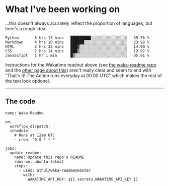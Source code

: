 # What I've been working on

…this doesn't always acurately reflect the proportion of languages, but here's a rough idea:

<!--START_SECTION:waka-->
```text
Python       6 hrs 13 mins   █████████░░░░░░░░░░░░░░░░   35.76 % 
Markdown     4 hrs 10 mins   ██████░░░░░░░░░░░░░░░░░░░   23.98 % 
HTML         2 hrs 35 mins   ███▓░░░░░░░░░░░░░░░░░░░░░   14.90 % 
CSS          2 hrs 14 mins   ███▒░░░░░░░░░░░░░░░░░░░░░   12.92 % 
JavaScript   1 hr 1 min      █▒░░░░░░░░░░░░░░░░░░░░░░░   05.91 % 
```
<!--END_SECTION:waka-->

Instructions for the Wakatime readout above (see [the waka-readme repo](https://github.com/athul/waka-readme) and the [other page about this](https://github.com/marketplace/actions/waka-readme)) aren't really clear and seem to end with "That's it! The Action runs everyday at 00.00 UTC" which makes the rest of the text look optional.

---

## The code

```
name: Waka Readme

on:
  workflow_dispatch:
  schedule:
    # Runs at 12am UTC
    - cron: '0 0 * * *'

jobs:
  update-readme:
    name: Update this repo's README
    runs-on: ubuntu-latest
    steps:
      - uses: athul/waka-readme@master
        with:
          WAKATIME_API_KEY: ${{ secrets.WAKATIME_API_KEY }}
```
